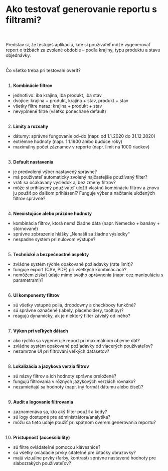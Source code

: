 # Ako testovať generovanie reportu s filtrami?<br><br>

Predstav si, že testuješ aplikáciu, kde si používateľ môže vygenerovať report o tržbách za zvolené obdobie – podľa krajiny, typu produktu a stavu objednávky.<br><br>

Čo všetko treba pri testovaní overiť?<br><br>

1. **Kombinácie filtrov**<br>
- jednotlivo: iba krajina, iba produkt, iba stav<br>
- dvojice: krajina + produkt, krajina + stav, produkt + stav<br>
- všetky filtre naraz: krajina + produkt + stav<br>
- nevyplnené filtre (všetko ponechané default)<br><br>

2. **Limity a rozsahy**<br>
- dátumy: správne fungovanie od–do (napr. od 1.1.2020 do 31.12.2020)<br>
- extrémne hodnoty (napr. 1.1.1900 alebo budúce roky)<br>
- maximálny počet záznamov v reporte (napr. limit na 1000 riadkov)<br><br>

3. **Default nastavenia**<br>
- je predvolený výber nastavený správne?<br>
- má používateľ automaticky zvolený najčastejšie používaný filter?<br>
- vráti sa očakávaný výsledok aj bez zmeny filtrov?<br>
- môže si prihlásený používateľ uložiť vlastnú kombináciu filtrov a znovu ju použiť po ďalšom prihlásení? Funguje výber a načítanie uložených filtrov správne?<br><br>

4. **Neexistujúce alebo prázdne hodnoty**<br>
- kombinácia filtrov, ktorá nemá žiadne dáta (napr. Nemecko + banány + stornované)<br>
- správne zobrazenie hlášky „Nenašli sa žiadne výsledky“<br>
- nespadne systém pri nulovom výstupe?<br><br>

5. **Technické a bezpečnostné aspekty**<br>
- zvládne systém rýchle opakované požiadavky (rate limit)?<br>
- funguje export (CSV, PDF) pri všetkých kombináciách?<br>
- nemôžem získať údaje mimo svojho oprávnenia (napr. cez manipuláciu s parametrami)?<br><br>

6. **UI komponenty filtrov**<br>
- sú všetky vstupné polia, dropdowny a checkboxy funkčné?<br>
- sú správne označené (labely, placeholdery, tooltipy)?<br>
- reagujú dynamicky, ak je niektorý filter závislý od iného?<br><br>

7. **Výkon pri veľkých dátach**<br>
- ako rýchlo sa vygeneruje report pri maximálnom objeme dát?<br>
- zvládne systém opakované požiadavky od viacerých používateľov?<br>
- nezamrzne UI pri filtrovaní veľkých datasetov?<br><br>

8. **Lokalizácia a jazyková verzia filtrov**<br>
- sú názvy filtrov a ich hodnoty správne preložené?<br>
- fungujú filtrovania v rôznych jazykových verziách rovnako?<br>
- nezamieňajú sa hodnoty (napr. iný formát dátumu alebo čísel)?<br><br>

9. **Audit a logovanie filtrovania**<br>
- zaznamenáva sa, kto aký filter použil a kedy?<br>
- sú logy dostupné pre administrátora/analytika?<br>
- môžu sa tieto údaje použiť pri spätnom overení generovania reportu?<br><br>

10. **Prístupnosť (accessibility)**<br>
- sú filtre ovládateľné pomocou klávesnice?<br>
- sú všetky ovládacie prvky čitateľné pre čítačky obrazovky?<br>
- majú vizuálne prvky (farby, kontrast) správne nastavené hodnoty pre slabozrakých používateľov?<br>



